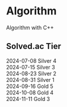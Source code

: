 # Algorithm
Algorithm with C++

## Solved.ac Tier
2024-07-08 Silver 4 <br>
2024-07-15 Silver 3 <br>
2024-08-23 Silver 2 <br>
2024-08-31 Silver 1 <br>
2024-09-16 Gold 5 <br>
2024-10-08 Gold 4 <br>
2024-11-11 Gold 3 <br>
